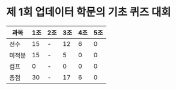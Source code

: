 # 제 1회 업데이터 학문의 기초 퀴즈 대회
|과목|1조|2조|3조|4조|5조|
|---|---|---|---|---|---|
|전수|15|-|12|6|0|
|미적분|15|-|5|0|0|
|컴프|0|-|0|0|0|
|총점|30|-|17|6|0|

